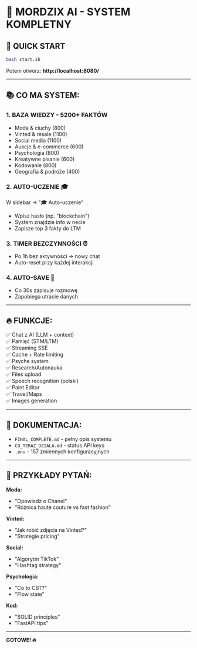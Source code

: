 # 🎉 MORDZIX AI - SYSTEM KOMPLETNY

## 🚀 QUICK START

```bash
bash start.sh
```

Potem otwórz: **http://localhost:8080/**

---

## 📚 CO MA SYSTEM:

### 1. BAZA WIEDZY - 5200+ FAKTÓW
- Moda & ciuchy (800)
- Vinted & resale (1100)
- Social media (1100)
- Aukcje & e-commerce (600)
- Psychologia (800)
- Kreatywne pisanie (600)
- Kodowanie (800)
- Geografia & podróże (400)

### 2. AUTO-UCZENIE 🎓
W sidebar → "🎓 Auto-uczenie"
- Wpisz hasło (np. "blockchain")
- System znajdzie info w necie
- Zapisze top 3 fakty do LTM

### 3. TIMER BEZCZYNNOŚCI ⏰
- Po 1h bez aktywności → nowy chat
- Auto-reset przy każdej interakcji

### 4. AUTO-SAVE 💾
- Co 30s zapisuje rozmowę
- Zapobiega utracie danych

---

## 🔥 FUNKCJE:

✅ Chat z AI (LLM + context)  
✅ Pamięć (STM/LTM)  
✅ Streaming SSE  
✅ Cache + Rate limiting  
✅ Psyche system  
✅ Research/Autonauka  
✅ Files upload  
✅ Speech recognition (polski)  
✅ Paint Editor  
✅ Travel/Maps  
✅ Images generation  

---

## 📖 DOKUMENTACJA:

- `FINAL_COMPLETE.md` - pełny opis systemu
- `CO_TERAZ_DZIALA.md` - status API keys
- `.env` - 157 zmiennych konfiguracyjnych

---

## 🎯 PRZYKŁADY PYTAŃ:

**Moda:**
- "Opowiedz o Chanel"
- "Różnica haute couture vs fast fashion"

**Vinted:**
- "Jak robić zdjęcia na Vinted?"
- "Strategie pricing"

**Social:**
- "Algorytm TikTok"
- "Hashtag strategy"

**Psychologia:**
- "Co to CBT?"
- "Flow state"

**Kod:**
- "SOLID principles"
- "FastAPI tips"

---

**GOTOWE! 🔥**

